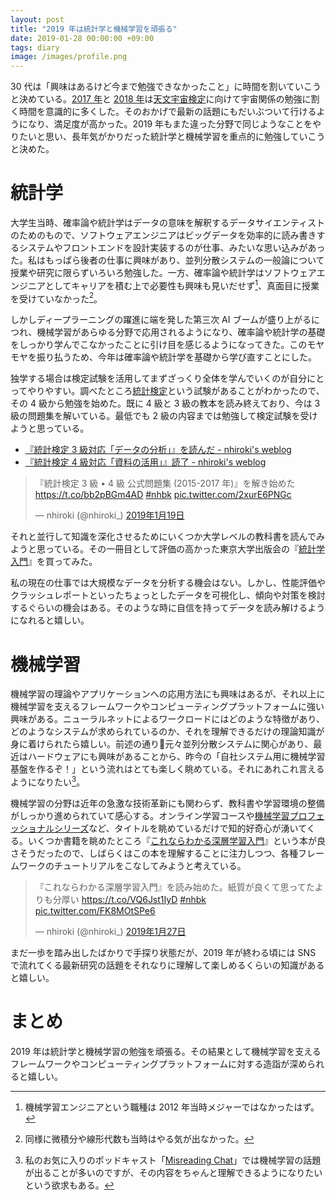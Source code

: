 ```yaml
---
layout: post
title: "2019 年は統計学と機械学習を頑張る"
date: 2019-01-28 00:00:00 +09:00
tags: diary
image: /images/profile.png
---
```


30 代は「興味はあるけど今まで勉強できなかったこと」に時間を割いていこうと決めている。[2017 年](/2017/12/13/astro-test-2nd-grade)と [2018 年](/2018/11/27/astronomy-space-test-2018-1st-grade)は[天文宇宙検定](http://www.astro-test.org/)に向けて宇宙関係の勉強に割く時間を意識的に多くした。そのおかげで最新の話題にもだいぶついて行けるようになり、満足度が高かった。2019 年もまた違った分野で同じようなことをやりたいと思い、長年気がかりだった統計学と機械学習を重点的に勉強していこうと決めた。

# 統計学

大学生当時、確率論や統計学はデータの意味を解釈するデータサイエンティストのためのもので、ソフトウェアエンジニアはビッグデータを効率的に読み書きするシステムやフロントエンドを設計実装するのが仕事、みたいな思い込みがあった。私はもっぱら後者の仕事に興味があり、並列分散システムの一般論について授業や研究に限らずいろいろ勉強した。一方、確率論や統計学はソフトウェアエンジニアとしてキャリアを積む上で必要性も興味も見いだせず[^ml-engineer]、真面目に授業を受けていなかった[^math]。

しかしディープラーニングの躍進に端を発した第三次 AI ブームが盛り上がるにつれ、機械学習があらゆる分野で応用されるようになり、確率論や統計学の基礎をしっかり学んでこなかったことに引け目を感じるようになってきた。このモヤモヤを振り払うため、今年は確率論や統計学を基礎から学び直すことにした。

[^ml-engineer]: 機械学習エンジニアという職種は 2012 年当時メジャーではなかったはず。
[^math]: 同様に微積分や線形代数も当時はやる気が出なかった。

独学する場合は検定試験を活用してまずざっくり全体を学んでいくのが自分にとってやりやすい。調べたところ[統計検定](http://www.toukei-kentei.jp/)という試験があることがわかったので、その 4 級から勉強を始めた。既に 4 級と 3 級の教本を読み終えており、今は 3 級の問題集を解いている。最低でも 2 級の内容までは勉強して検定試験を受けようと思っている。

- [『統計検定 3 級対応「データの分析」』を読んだ - nhiroki's weblog](/2019/01/12/book-japan-statistical-society-certificate-3rd-grade-textbook)
- [『統計検定 4 級対応「資料の活用」』読了 - nhiroki's weblog](/2018/12/22/book-japan-statistical-society-certificate-4th-grade-textbook)

<blockquote class="twitter-tweet" data-lang="ja"><p lang="ja" dir="ltr">『統計検定 3 級 • 4 級 公式問題集 (2015-2017 年)』を解き始めた <a href="https://t.co/bb2pBGm4AD">https://t.co/bb2pBGm4AD</a> <a href="https://twitter.com/hashtag/nhbk?src=hash&amp;ref_src=twsrc%5Etfw">#nhbk</a> <a href="https://t.co/2xurE6PNGc">pic.twitter.com/2xurE6PNGc</a></p>&mdash; nhiroki (@nhiroki_) <a href="https://twitter.com/nhiroki_/status/1086639916295938049?ref_src=twsrc%5Etfw">2019年1月19日</a></blockquote>
<script async src="https://platform.twitter.com/widgets.js" charset="utf-8"></script>

それと並行して知識を深化させるためにいくつか大学レベルの教科書を読んでみようと思っている。その一冊目として評価の高かった東京大学出版会の『[統計学入門](http://www.utp.or.jp/book/b300857.html)』を買ってみた。

私の現在の仕事では大規模なデータを分析する機会はない。しかし、性能評価やクラッシュレポートといったちょっとしたデータを可視化し、傾向や対策を検討するぐらいの機会はある。そのような時に自信を持ってデータを読み解けるようになれると嬉しい。

# 機械学習

機械学習の理論やアプリケーションへの応用方法にも興味はあるが、それ以上に機械学習を支えるフレームワークやコンピューティングプラットフォームに強い興味がある。ニューラルネットによるワークロードにはどのような特徴があり、どのようなシステムが求められているのか、それを理解できるだけの理論知識が身に着けられたら嬉しい。前述の通り元々並列分散システムに関心があり、最近はハードウェアにも興味があることから、昨今の「自社システム用に機械学習基盤を作るぞ！」という流れはとても楽しく眺めている。それにあれこれ言えるようになりたい[^misreading]。

[^misreading]: 私のお気に入りのポッドキャスト「[Misreading Chat](https://misreading.chat/)」では機械学習の話題が出ることが多いのですが、その内容をちゃんと理解できるようになりたいという欲求もある。

機械学習の分野は近年の急激な技術革新にも関わらず、教科書や学習環境の整備がしっかり進められていて感心する。オンライン学習コースや[機械学習プロフェッショナルシリーズ](https://www.kspub.co.jp/book/series/S043.html)など、タイトルを眺めているだけで知的好奇心が湧いてくる。いくつか書籍を眺めたところ『[これならわかる深層学習入門](https://www.kspub.co.jp/book/detail/1538283.html)』という本が良さそうだったので、しばらくはこの本を理解することに注力しつつ、各種フレームワークのチュートリアルをこなしてみようと考えている。

<blockquote class="twitter-tweet" data-lang="ja"><p lang="ja" dir="ltr">『これならわかる深層学習入門』を読み始めた。紙質が良くて思ってたよりも分厚い <a href="https://t.co/VQ6Jst1IyD">https://t.co/VQ6Jst1IyD</a> <a href="https://twitter.com/hashtag/nhbk?src=hash&amp;ref_src=twsrc%5Etfw">#nhbk</a> <a href="https://t.co/FK8MOtSPe6">pic.twitter.com/FK8MOtSPe6</a></p>&mdash; nhiroki (@nhiroki_) <a href="https://twitter.com/nhiroki_/status/1089532299748683776?ref_src=twsrc%5Etfw">2019年1月27日</a></blockquote>
<script async src="https://platform.twitter.com/widgets.js" charset="utf-8"></script>

まだ一歩を踏み出したばかりで手探り状態だが、2019 年が終わる頃には SNS で流れてくる最新研究の話題をそれなりに理解して楽しめるくらいの知識があると嬉しい。

# まとめ

2019 年は統計学と機械学習の勉強を頑張る。その結果として機械学習を支えるフレームワークやコンピューティングプラットフォームに対する造詣が深められると嬉しい。